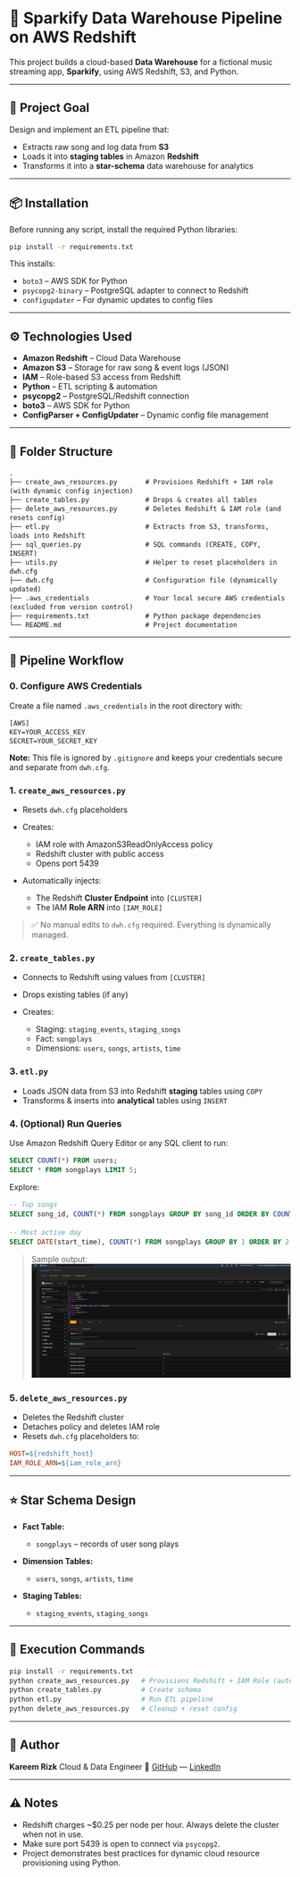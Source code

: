 # 🌷 Sparkify Data Warehouse Pipeline on AWS Redshift

This project builds a cloud-based **Data Warehouse** for a fictional music streaming app, **Sparkify**, using AWS Redshift, S3, and Python.

---

## 📌 Project Goal

Design and implement an ETL pipeline that:

* Extracts raw song and log data from **S3**
* Loads it into **staging tables** in Amazon **Redshift**
* Transforms it into a **star-schema** data warehouse for analytics

---

## 📦 Installation

Before running any script, install the required Python libraries:

```bash
pip install -r requirements.txt
```

This installs:

* `boto3` – AWS SDK for Python
* `psycopg2-binary` – PostgreSQL adapter to connect to Redshift
* `configupdater` – For dynamic updates to config files

---

## ⚙️ Technologies Used

* **Amazon Redshift** – Cloud Data Warehouse
* **Amazon S3** – Storage for raw song & event logs (JSON)
* **IAM** – Role-based S3 access from Redshift
* **Python** – ETL scripting & automation
* **psycopg2** – PostgreSQL/Redshift connection
* **boto3** – AWS SDK for Python
* **ConfigParser + ConfigUpdater** – Dynamic config file management

---

## 📂 Folder Structure

```
.
├── create_aws_resources.py       # Provisions Redshift + IAM role (with dynamic config injection)
├── create_tables.py              # Drops & creates all tables
├── delete_aws_resources.py       # Deletes Redshift & IAM role (and resets config)
├── etl.py                        # Extracts from S3, transforms, loads into Redshift
├── sql_queries.py                # SQL commands (CREATE, COPY, INSERT)
├── utils.py                      # Helper to reset placeholders in dwh.cfg
├── dwh.cfg                       # Configuration file (dynamically updated)
├── .aws_credentials              # Your local secure AWS credentials (excluded from version control)
├── requirements.txt              # Python package dependencies
└── README.md                     # Project documentation
```

---

## 🚀 Pipeline Workflow

### 0. Configure AWS Credentials

Create a file named `.aws_credentials` in the root directory with:

```
[AWS]
KEY=YOUR_ACCESS_KEY
SECRET=YOUR_SECRET_KEY
```

**Note:** This file is ignored by `.gitignore` and keeps your credentials secure and separate from `dwh.cfg`.

### 1. `create_aws_resources.py`

* Resets `dwh.cfg` placeholders
* Creates:

  * IAM role with AmazonS3ReadOnlyAccess policy
  * Redshift cluster with public access
  * Opens port 5439
* Automatically injects:

  * The Redshift **Cluster Endpoint** into `[CLUSTER]`
  * The IAM **Role ARN** into `[IAM_ROLE]`

> ✅ No manual edits to `dwh.cfg` required. Everything is dynamically managed.

### 2. `create_tables.py`

* Connects to Redshift using values from `[CLUSTER]`
* Drops existing tables (if any)
* Creates:

  * Staging: `staging_events`, `staging_songs`
  * Fact: `songplays`
  * Dimensions: `users`, `songs`, `artists`, `time`

### 3. `etl.py`

* Loads JSON data from S3 into Redshift **staging** tables using `COPY`
* Transforms & inserts into **analytical** tables using `INSERT`

### 4. (Optional) Run Queries

Use Amazon Redshift Query Editor or any SQL client to run:

```sql
SELECT COUNT(*) FROM users;
SELECT * FROM songplays LIMIT 5;
```

Explore:

```sql
-- Top songs
SELECT song_id, COUNT(*) FROM songplays GROUP BY song_id ORDER BY COUNT(*) DESC LIMIT 5;

-- Most active day
SELECT DATE(start_time), COUNT(*) FROM songplays GROUP BY 1 ORDER BY 2 DESC LIMIT 1;
```

> Sample output:
> ![Sample output](query_output.png)

### 5. `delete_aws_resources.py`

* Deletes the Redshift cluster
* Detaches policy and deletes IAM role
* Resets `dwh.cfg` placeholders to:

```ini
HOST=${redshift_host}
IAM_ROLE_ARN=${iam_role_arn}
```

---

## ⭐ Star Schema Design

* **Fact Table:**

  * `songplays` – records of user song plays

* **Dimension Tables:**

  * `users`, `songs`, `artists`, `time`

* **Staging Tables:**

  * `staging_events`, `staging_songs`

---

## 📝 Execution Commands

```bash
pip install -r requirements.txt
python create_aws_resources.py   # Provisions Redshift + IAM Role (auto updates config)
python create_tables.py          # Create schema
python etl.py                    # Run ETL pipeline
python delete_aws_resources.py   # Cleanup + reset config
```

---

## 👤 Author

**Kareem Rizk**
Cloud & Data Engineer
🔗 [GitHub](https://github.com/Kareem1990) — [LinkedIn](https://www.linkedin.com/in/kareem-rizk/)

---

## ⚠️ Notes

* Redshift charges \~\$0.25 per node per hour. Always delete the cluster when not in use.
* Make sure port 5439 is open to connect via `psycopg2`.
* Project demonstrates best practices for dynamic cloud resource provisioning using Python.
